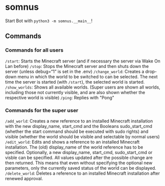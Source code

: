 # somnus

Start Bot with `python3 -m somnus.__main__`!


## Commands
### Commands for all users
`/start`: Starts the Minecraft server (and if necessary the server via Wake On Lan before)
`/stop`: Stops the Minecraft server and then shuts down the server (unless debug=“1” is set in the .env)
`/change_world`: Creates a drop-down menu in which the world to be switched to can be selected. The next time the server is started (with `/start`), the selected world is started.
`/show_worlds`: Shows all available worlds. (Super users are shown all worlds, including those not currently visible, and are also shown whether the respective world is visible)
`/ping`: Replies with "Pong"

### Commands for the super user
`/add_world`: Creates a new reference to an installed Minecraft installation with the new display_name, start_cmd and the Booleans sudo_start_cmd (whether the start command should be executed with sudo rights) and visible (whether the world should be visible and selectable by normal users)
`/edit_world`: Edits and shows a reference to an installed Minecraft installation. The (old) display_name of the world reference has to be specified. Optionally, a new display_name, start_cmd, sudo_start_cmd or visble can be specified. All values updated after the possible change are then returned. This means that even without specifying the optional new parameters, only the currently saved status of the world can be displayed.
`/delete_world`: Deletes a reference to an installed Minecraft installation after renewed approval.
